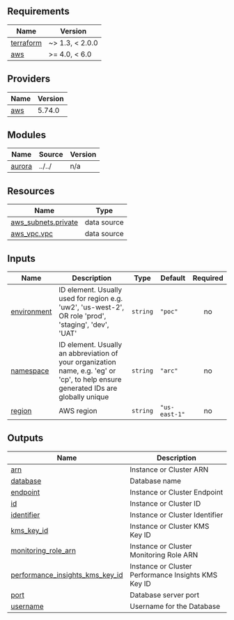 <!-- BEGINNING OF PRE-COMMIT-TERRAFORM DOCS HOOK -->
## Requirements

| Name | Version |
|------|---------|
| <a name="requirement_terraform"></a> [terraform](#requirement\_terraform) | ~> 1.3, < 2.0.0 |
| <a name="requirement_aws"></a> [aws](#requirement\_aws) | >= 4.0, < 6.0 |

## Providers

| Name | Version |
|------|---------|
| <a name="provider_aws"></a> [aws](#provider\_aws) | 5.74.0 |

## Modules

| Name | Source | Version |
|------|--------|---------|
| <a name="module_aurora"></a> [aurora](#module\_aurora) | ../../ | n/a |

## Resources

| Name | Type |
|------|------|
| [aws_subnets.private](https://registry.terraform.io/providers/hashicorp/aws/latest/docs/data-sources/subnets) | data source |
| [aws_vpc.vpc](https://registry.terraform.io/providers/hashicorp/aws/latest/docs/data-sources/vpc) | data source |

## Inputs

| Name | Description | Type | Default | Required |
|------|-------------|------|---------|:--------:|
| <a name="input_environment"></a> [environment](#input\_environment) | ID element. Usually used for region e.g. 'uw2', 'us-west-2', OR role 'prod', 'staging', 'dev', 'UAT' | `string` | `"poc"` | no |
| <a name="input_namespace"></a> [namespace](#input\_namespace) | ID element. Usually an abbreviation of your organization name, e.g. 'eg' or 'cp', to help ensure generated IDs are globally unique | `string` | `"arc"` | no |
| <a name="input_region"></a> [region](#input\_region) | AWS region | `string` | `"us-east-1"` | no |

## Outputs

| Name | Description |
|------|-------------|
| <a name="output_arn"></a> [arn](#output\_arn) | Instance or Cluster ARN |
| <a name="output_database"></a> [database](#output\_database) | Database name |
| <a name="output_endpoint"></a> [endpoint](#output\_endpoint) | Instance or Cluster Endpoint |
| <a name="output_id"></a> [id](#output\_id) | Instance or Cluster ID |
| <a name="output_identifier"></a> [identifier](#output\_identifier) | Instance or Cluster Identifier |
| <a name="output_kms_key_id"></a> [kms\_key\_id](#output\_kms\_key\_id) | Instance or Cluster KMS Key ID |
| <a name="output_monitoring_role_arn"></a> [monitoring\_role\_arn](#output\_monitoring\_role\_arn) | Instance or Cluster Monitoring Role ARN |
| <a name="output_performance_insights_kms_key_id"></a> [performance\_insights\_kms\_key\_id](#output\_performance\_insights\_kms\_key\_id) | Instance or Cluster Performance Insights KMS Key ID |
| <a name="output_port"></a> [port](#output\_port) | Database server port |
| <a name="output_username"></a> [username](#output\_username) | Username for the Database |
<!-- END OF PRE-COMMIT-TERRAFORM DOCS HOOK -->
